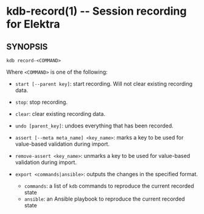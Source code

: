 # kdb-record(1) -- Session recording for Elektra

## SYNOPSIS

`kdb record-<COMMAND>`

Where `<COMMAND>` is one of the following:

- `start [--parent key]`: start recording. Will not clear existing recording data.
- `stop`: stop recording.
- `clear`: clear existing recording data.
- `undo [parent_key]`: undoes everything that has been recorded.

- `assert [--meta meta_name] <key_name>`: marks a key to be used for value-based validation during import.
- `remove-assert <key_name>`: unmarks a key to be used for value-based validation during import.

- `export <commands|ansible>`: outputs the changes in the specified format.
  - `commands`: a list of `kdb` commands to reproduce the current recorded state
  - `ansible`: an Ansible playbook to reproduce the current recorded state
